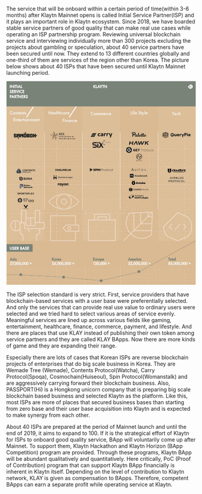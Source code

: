 The service that will be onboard within a certain period of time(within 3-6 months) after Klaytn Mainnet opens is called Initial Service Partner(ISP) and it plays an important role in Klaytn ecosystem. Since 2018, we have boarded stable service partners of good quality that can make real use cases while operating an ISP partnership program. Reviewing universal blockchain service and interviewing individually more than 300 projects excluding the projects about gambling or speculation, about 40 service partners have been secured until now. They extend to 13 different countries globally and one-third of them are services of the region other than Korea. The picture below shows about 40 ISPs that have been secured until Klaytn Mainnet launching period.

![](img/vision-sp.png)

The ISP selection standard is very strict. First, service providers that have blockchain-based services with a user base were preferentially selected. And only the services that can provide real use value to ordinary users were selected and we tried hard to select various areas of service evenly. Meaningful services are lined up across various fields like gaming, entertainment, healthcare, finance, commerce, payment, and lifestyle. And there are places that use KLAY instead of publishing their own token among service partners and they are called KLAY BApps. Now there are more kinds of game and they are expanding their range.

Especially there are lots of cases that Korean ISPs are reverse blockchain projects of enterprises that do big scale business in Korea. They are Wemade Tree (Wemade), Contents Protocol(Watcha), Carry Protocol(Spoqa), Cosmochain(Huiseoul), Spin Protocol(Womanstalk) and are aggressively carrying forward their blockchain business. Also, PASSPORT(Hi) is a Hongkong unicorn company that is preparing big scale blockchain based business and selected Klaytn as the platform. Like this, most ISPs are more of places that secured business bases than starting from zero base and their user base acquisition into Klaytn and is expected to make synergy from each other.

About 40 ISPs are prepared at the period of Mainnet launch and until the end of 2019, it aims to expand to 100. If it is the strategical effort of Klaytn for ISPs to onboard good quality service, BApp will voluntarily come up after Mainnet. To support them, Klaytn Hackathon and Klaytn Horizon (BApp Competition) program are provided. Through these programs, Klaytn BApp will be abundant qualitatively and quantitatively. Here critically, PoC (Proof of Contribution) program that can support Klaytn BApp financially is inherent in Klaytn itself. Depending on the level of contribution to Klaytn network, KLAY is given as compensation to BApps. Therefore, competent BApps can earn a separate profit while operating service at Klaytn.

